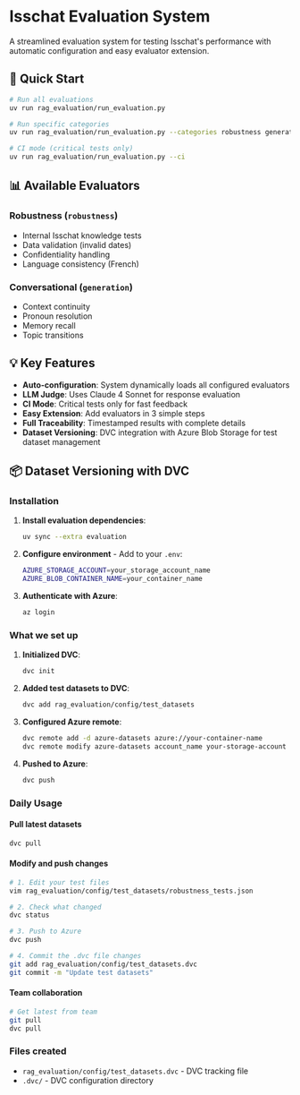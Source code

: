 # Isschat Evaluation System

A streamlined evaluation system for testing Isschat's performance with automatic configuration and easy evaluator extension.

## 🚀 Quick Start

```bash
# Run all evaluations
uv run rag_evaluation/run_evaluation.py

# Run specific categories
uv run rag_evaluation/run_evaluation.py --categories robustness generation

# CI mode (critical tests only)
uv run rag_evaluation/run_evaluation.py --ci
```

## 📊 Available Evaluators

### Robustness (`robustness`)
- Internal Isschat knowledge tests
- Data validation (invalid dates)
- Confidentiality handling
- Language consistency (French)

### Conversational (`generation`)
- Context continuity
- Pronoun resolution
- Memory recall
- Topic transitions


## 💡 Key Features

- **Auto-configuration**: System dynamically loads all configured evaluators
- **LLM Judge**: Uses Claude 4 Sonnet for response evaluation
- **CI Mode**: Critical tests only for fast feedback
- **Easy Extension**: Add evaluators in 3 simple steps
- **Full Traceability**: Timestamped results with complete details
- **Dataset Versioning**: DVC integration with Azure Blob Storage for test dataset management

## 📦 Dataset Versioning with DVC

### Installation

1. **Install evaluation dependencies**:
   ```bash
   uv sync --extra evaluation
   ```

2. **Configure environment** - Add to your `.env`:
   ```bash
   AZURE_STORAGE_ACCOUNT=your_storage_account_name
   AZURE_BLOB_CONTAINER_NAME=your_container_name
   ```

3. **Authenticate with Azure**:
   ```bash
   az login
   ```

### What we set up

1. **Initialized DVC**:
   ```bash
   dvc init
   ```

2. **Added test datasets to DVC**:
   ```bash
   dvc add rag_evaluation/config/test_datasets
   ```

3. **Configured Azure remote**:
   ```bash
   dvc remote add -d azure-datasets azure://your-container-name
   dvc remote modify azure-datasets account_name your-storage-account
   ```

4. **Pushed to Azure**:
   ```bash
   dvc push
   ```

### Daily Usage

#### Pull latest datasets
```bash
dvc pull
```

#### Modify and push changes
```bash
# 1. Edit your test files
vim rag_evaluation/config/test_datasets/robustness_tests.json

# 2. Check what changed
dvc status

# 3. Push to Azure
dvc push

# 4. Commit the .dvc file changes
git add rag_evaluation/config/test_datasets.dvc
git commit -m "Update test datasets"
```

#### Team collaboration
```bash
# Get latest from team
git pull
dvc pull
```

### Files created
- `rag_evaluation/config/test_datasets.dvc` - DVC tracking file
- `.dvc/` - DVC configuration directory